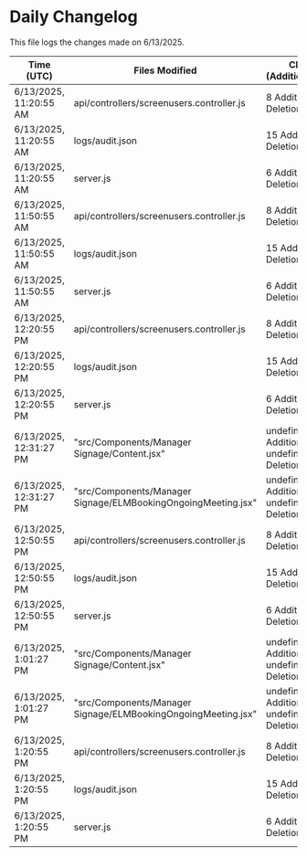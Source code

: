 # Daily Changelog

This file logs the changes made on 6/13/2025.

| Time (UTC)             | Files Modified                    | Changes (Addition/Deletion) |
|------------------------|-----------------------------------|-----------------------------|
| 6/13/2025, 11:20:55 AM | api/controllers/screenusers.controller.js | 8 Additions & 8 Deletions |
| 6/13/2025, 11:20:55 AM | logs/audit.json | 15 Additions & 15 Deletions |
| 6/13/2025, 11:20:55 AM | server.js | 6 Additions & 0 Deletions |
| 6/13/2025, 11:50:55 AM | api/controllers/screenusers.controller.js | 8 Additions & 8 Deletions|
| 6/13/2025, 11:50:55 AM | logs/audit.json | 15 Additions & 15 Deletions|
| 6/13/2025, 11:50:55 AM | server.js | 6 Additions & 0 Deletions|
| 6/13/2025, 12:20:55 PM | api/controllers/screenusers.controller.js | 8 Additions & 8 Deletions|
| 6/13/2025, 12:20:55 PM | logs/audit.json | 15 Additions & 15 Deletions|
| 6/13/2025, 12:20:55 PM | server.js | 6 Additions & 0 Deletions|
| 6/13/2025, 12:31:27 PM | "src/Components/Manager Signage/Content.jsx" | undefined Additions & undefined Deletions|
| 6/13/2025, 12:31:27 PM | "src/Components/Manager Signage/ELMBookingOngoingMeeting.jsx" | undefined Additions & undefined Deletions|
| 6/13/2025, 12:50:55 PM | api/controllers/screenusers.controller.js | 8 Additions & 8 Deletions|
| 6/13/2025, 12:50:55 PM | logs/audit.json | 15 Additions & 15 Deletions|
| 6/13/2025, 12:50:55 PM | server.js | 6 Additions & 0 Deletions|
| 6/13/2025, 1:01:27 PM | "src/Components/Manager Signage/Content.jsx" | undefined Additions & undefined Deletions|
| 6/13/2025, 1:01:27 PM | "src/Components/Manager Signage/ELMBookingOngoingMeeting.jsx" | undefined Additions & undefined Deletions|
| 6/13/2025, 1:20:55 PM | api/controllers/screenusers.controller.js | 8 Additions & 8 Deletions|
| 6/13/2025, 1:20:55 PM | logs/audit.json | 15 Additions & 15 Deletions|
| 6/13/2025, 1:20:55 PM | server.js | 6 Additions & 0 Deletions|
